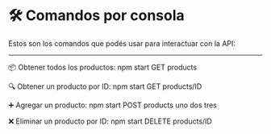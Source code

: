 # 🛠️ Comandos por consola

Estos son los comandos que podés usar para interactuar con la API:

---

📦 Obtener todos los productos:
npm start GET products

🔍 Obtener un producto por ID:
npm start GET products/ID

➕ Agregar un producto:
npm start POST products uno dos tres

❌ Eliminar un producto por ID:
npm start DELETE products/ID

